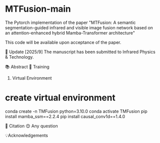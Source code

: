 # MTFusion-main
The Pytorch implementation of the paper "MTFusion: A semantic segmentation-guided infrared and visible image fusion network based on an attention-enhanced hybrid Mamba-Transformer architecture"

This code will be available upon acceptance of the paper.

🌟 Update
[2025/9] The manuscript has been submitted to Infrared Physics & Technology.

📚 Abstract
🚀 Training
1. Virtual Environment

# create virtual environment
conda create -n TMFusion python=3.10.0
conda activate TMFusion
pip install mamba_ssm==2.2.4
pip install causal_conv1d==1.4.0

📝 Citation
😊 Any question

💡Acknowledgements
